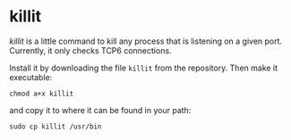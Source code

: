 killit
======

*killit* is a little command to kill any process that is listening on a given port.  Currently, it only checks TCP6 connections.

Install it by downloading the file `killit` from the repository.  Then make it executable:

```chmod a+x killit```

and copy it to where it can be found in your path:

```sudo cp killit /usr/bin```
